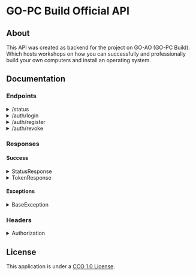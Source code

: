 # GO-PC Build Official API

## About

This API was created as backend for the project on GO-AO (GO-PC Build). Which hosts workshops on how you can
successfully and professionally build your own computers and install an operating system.

## Documentation

### Endpoints

<details>
<summary>/status</summary>

#### About

This route can be used to check if the API is up.

#### Return type

`StatusResponse`
</details>

<details>
<summary>/auth/login</summary>

#### About

This endpoint can be used for existing users to receive a token with their credentials.

#### Request Body

```json
{
  "username": "string",
  "password": "string"
}
```

#### Return type

`TokenResponse`
</details>

<details>
<summary>/auth/register</summary>

#### About

This endpoint provides a way for new users to create an account.

#### Request Body

```json
{
  "username": "string",
  "email": "string",
  "password": "string",
  "first_name": "string",
  "last_name": "string"
}
```

#### Return type

`TokenResponse`
</details>

<details>
<summary>/auth/revoke</summary>

#### About

This endpoint permanently deletes a token from the database.

#### Request Header

`Authorization`

#### Return type

`StatusResponse`

#### Exception type

`BaseException`

</details>

### Responses

#### Success

<details>
<summary>StatusResponse</summary>

#### Format:

```json
{
  "message": "string"
}
```

#### Example response:

```json
{
  "message": "API is fully operational!"
}
```

</details>

<details>
<summary>TokenResponse</summary>

#### Format:

```json
{
  "token": "string"
}
```

#### Example response:

```json
{
  "token": "GsRl67eiDZt4oskOmJqFa256okMu6aNDSHVmJRJSsEv6koS9jfn9M8aelIZM92GA.qljU4k7k"
}
```

</details>

#### Exceptions

<details>
<summary>BaseException</summary>

#### Format:

```json
{
  "message": "string",
  "error": "string"
}
```

#### Example response:

```json
{
  "message": "Oops... You did something wrong! (See error for more information)",
  "error": "No 'Authorization' header was present on the request"
}
```

</details>

### Headers

<details>
<summary>Authorization</summary>

#### Format

|      Name     | Value  |
|:-------------:|:------:|
| Authorization | string |


##### Example

|      Name     |                                   Value                                   |
|:-------------:|:-------------------------------------------------------------------------:|
| Authorization | GsRl67eiDZt4oskOmJqFa256okMu6aNDSHVmJRJSsEv6koS9jfn9M8aelIZM92GA.qljU4k7k |

</details>

## License

This application is under a [CCO 1.0 License](./LICENSE).
